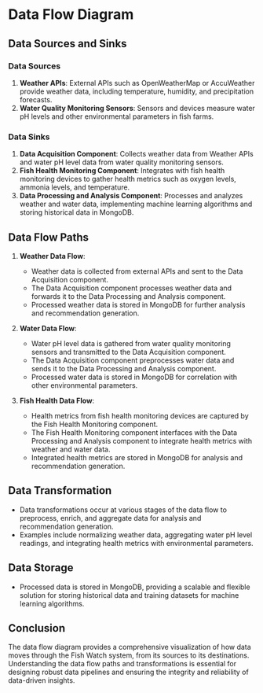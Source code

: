 # Data Flow Diagram

## Data Sources and Sinks

### Data Sources

1. **Weather APIs**: External APIs such as OpenWeatherMap or AccuWeather provide weather data, including temperature, humidity, and precipitation forecasts.
2. **Water Quality Monitoring Sensors**: Sensors and devices measure water pH levels and other environmental parameters in fish farms.

### Data Sinks

1. **Data Acquisition Component**: Collects weather data from Weather APIs and water pH level data from water quality monitoring sensors.
2. **Fish Health Monitoring Component**: Integrates with fish health monitoring devices to gather health metrics such as oxygen levels, ammonia levels, and temperature.
3. **Data Processing and Analysis Component**: Processes and analyzes weather and water data, implementing machine learning algorithms and storing historical data in MongoDB.

## Data Flow Paths

1. **Weather Data Flow**:
   - Weather data is collected from external APIs and sent to the Data Acquisition component.
   - The Data Acquisition component processes weather data and forwards it to the Data Processing and Analysis component.
   - Processed weather data is stored in MongoDB for further analysis and recommendation generation.

2. **Water Data Flow**:
   - Water pH level data is gathered from water quality monitoring sensors and transmitted to the Data Acquisition component.
   - The Data Acquisition component preprocesses water data and sends it to the Data Processing and Analysis component.
   - Processed water data is stored in MongoDB for correlation with other environmental parameters.

3. **Fish Health Data Flow**:
   - Health metrics from fish health monitoring devices are captured by the Fish Health Monitoring component.
   - The Fish Health Monitoring component interfaces with the Data Processing and Analysis component to integrate health metrics with weather and water data.
   - Integrated health metrics are stored in MongoDB for analysis and recommendation generation.

## Data Transformation

- Data transformations occur at various stages of the data flow to preprocess, enrich, and aggregate data for analysis and recommendation generation.
- Examples include normalizing weather data, aggregating water pH level readings, and integrating health metrics with environmental parameters.

## Data Storage

- Processed data is stored in MongoDB, providing a scalable and flexible solution for storing historical data and training datasets for machine learning algorithms.

## Conclusion

The data flow diagram provides a comprehensive visualization of how data moves through the Fish Watch system, from its sources to its destinations. Understanding the data flow paths and transformations is essential for designing robust data pipelines and ensuring the integrity and reliability of data-driven insights.
